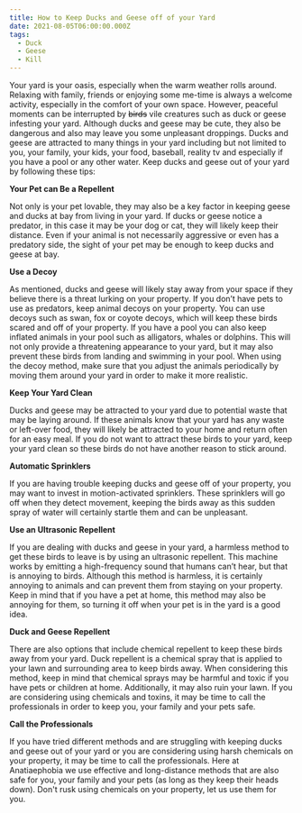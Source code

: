 ```yaml
---
title: How to Keep Ducks and Geese off of your Yard
date: 2021-08-05T06:00:00.000Z
tags:
  - Duck
  - Geese
  - Kill
---
```

Your yard is your oasis, especially when the warm weather rolls around. Relaxing with family, friends or enjoying some me-time is always a welcome activity, especially in the comfort of your own space. However, peaceful moments can be interrupted by ~~birds~~ vile creatures such as duck or geese infesting your yard. Although ducks and geese may be cute, they also be dangerous and also may leave you some unpleasant droppings. Ducks and geese are attracted to many things in your yard including but not limited to you, your family, your kids, your food, baseball, reality tv and especially if you have a pool or any other water. Keep ducks and geese out of your yard by following these tips:

**Your Pet can Be a Repellent**


Not only is your pet lovable, they may also be a key factor in keeping geese and ducks at bay from living in your yard. If ducks or geese notice a predator, in this case it may be your dog or cat, they will likely keep their distance. Even if your animal is not necessarily aggressive or even has a predatory side, the sight of your pet may be enough to keep ducks and geese at bay.

**Use a Decoy**

As mentioned, ducks and geese will likely stay away from your space if they believe there is a threat lurking on your property. If you don’t have pets to use as predators, keep animal decoys on your property. You can use decoys such as swan, fox or coyote decoys, which will keep these birds scared and off of your property. If you have a pool you can also keep inflated animals in your pool such as alligators, whales or dolphins. This will not only provide a threatening appearance to your yard, but it may also prevent these birds from landing and swimming in your pool. When using the decoy method, make sure that you adjust the animals periodically by moving them around your yard in order to make it more realistic.

**Keep Your Yard Clean**

Ducks and geese may be attracted to your yard due to potential waste that may be laying around. If these animals know that your yard has any waste or left-over food, they will likely be attracted to your home and return often for an easy meal. If you do not want to attract these birds to your yard, keep your yard clean so these birds do not have another reason to stick around.



**Automatic Sprinklers**

If you are having trouble keeping ducks and geese off of your property, you may want to invest in motion-activated sprinklers. These sprinklers will go off when they detect movement, keeping the birds away as this sudden spray of water will certainly startle them and can be unpleasant.

**Use an Ultrasonic Repellent**

If you are dealing with ducks and geese in your yard, a harmless method to get these birds to leave is by using an ultrasonic repellent. This machine works by emitting a high-frequency sound that humans can’t hear, but that is annoying to birds. Although this method is harmless, it is certainly annoying to animals and can prevent them from staying on your property. Keep in mind that if you have a pet at home, this method may also be annoying for them, so turning it off when your pet is in the yard is a good idea.

**Duck and Geese Repellent**

There are also options that include chemical repellent to keep these birds away from your yard. Duck repellent is a chemical spray that is applied to your lawn and surrounding area to keep birds away. When considering this method, keep in mind that chemical sprays may be harmful and toxic if you have pets or children at home. Additionally, it may also ruin your lawn. If you are considering using chemicals and toxins, it may be time to call the professionals in order to keep you, your family and your pets safe.

**Call the Professionals**

If you have tried different methods and are struggling with keeping ducks and geese out of your yard or you are considering using harsh chemicals on your property, it may be time to call the professionals. Here at Anatiaephobia we use effective and long-distance methods that are also safe for you, your family and your pets (as long as they keep their heads down). Don't rusk using chemicals on your property, let us use them for you.